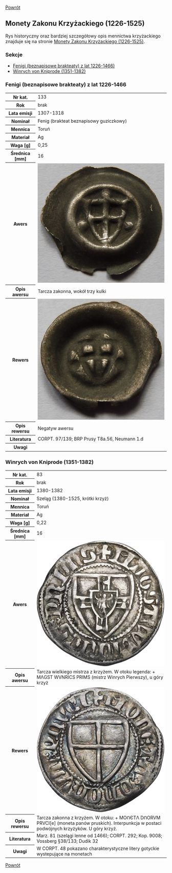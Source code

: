 [Powrót](../)


## Monety Zakonu Krzyżackiego (1226-1525)

Rys historyczny oraz bardziej szczegółowy opis mennictwa krzyżackiego znajduje się na stronie [Monety Zakonu Krzyżackiego (1226-1525)](https://numizmatyka.satola.net/pages/Monety_Zakonu_Krzyzackiego.html).

### Sekcje
- [Fenigi (beznapisowe brakteaty) z lat 1226-1466)](#m1-1)
- [Winrych von Kniprode (1351-1382)](#m1-2)


<a id='m1-1'></a>
### Fenigi (beznapisowe brakteaty) z lat 1226-1466

<table class="center">
  <tr>
    <th>Nr kat.</th>
    <td>133</td>
  </tr>
  <tr>
    <th>Rok</th>
    <td>brak</td>
  </tr>
  <tr>
    <th>Lata emisji</th>
    <td>1307-1318</td>
  </tr>
  <tr>
    <th>Nominał</th>
    <td>Fenig (brakteat beznapisowy guziczkowy)</td>
  </tr>
  <tr>
    <th>Mennica</th>
    <td>Toruń</td>
  </tr>
  <tr>
    <th>Materiał</th>
    <td>Ag</td>
  </tr>
  <tr>
    <th>Waga [g]</th>
    <td>0,25</td>
  </tr>
  <tr>
    <th>Średnica [mm]</th>
    <td>16</td>
  </tr>
  <tr>
    <th>Awers</th>
    <td><img src="images/0133 - 1307-1318 - brakteat krzyzacki - awers.jpg"/></td>
  </tr>
  <tr>
    <th>Opis awersu</th>
    <td>Tarcza zakonna, wokół trzy kulki</td>
  </tr>
  <tr>
    <th>Rewers</th>
    <td><img src="images/0133 - 1307-1318 - brakteat krzyzacki - rewers.jpg"/></td>
  </tr>
  <tr>
    <th>Opis rewersu</th>
    <td>Negatyw awersu</td>
  </tr>
  <tr>
    <th>Literatura</th>
    <td>CORPT. 97/139; BRP Prusy T8a.56, Neumann 1.d</td>
  </tr>
  <tr>
    <th>Uwagi</th>
    <td></td>
  </tr>
</table>

<a id='m1-2'></a>
### Winrych von Kniprode (1351-1382)

<table class="center">
  <tr>
    <th>Nr kat.</th>
    <td>83</td>
  </tr>
  <tr>
    <th>Rok</th>
    <td>brak</td>
  </tr>
  <tr>
    <th>Lata emisji</th>
    <td>1380-1382</td>
  </tr>
  <tr>
    <th>Nominał</th>
    <td>Szeląg (1380-1525, krótki krzyż)</td>
  </tr>
  <tr>
    <th>Mennica</th>
    <td>Toruń</td>
  </tr>
  <tr>
    <th>Materiał</th>
    <td>Ag</td>
  </tr>
  <tr>
    <th>Waga [g]</th>
    <td>0,22</td>
  </tr>
  <tr>
    <th>Średnica [mm]</th>
    <td>16</td>
  </tr>
  <tr>
    <th>Awers</th>
    <td><img src="images/0083 - 1360-1382 - szelag krzyzacki - Winrych von Kniprode - awers.jpg"/></td>
  </tr>
  <tr>
    <th>Opis awersu</th>
    <td>Tarcza wielkiego mistrza z krzyżem. W otoku legenda: + MΛGST WVNRICS PRIMS (mistrz Winrych Pierwszy), u góry krzyż</td>
  </tr>
  <tr>
    <th>Rewers</th>
    <td><img src="images/0083 - 1360-1382 - szelag krzyzacki - Winrych von Kniprode - rewers.jpg"/></td>
  </tr>
  <tr>
    <th>Opis rewersu</th>
    <td>Tarcza zakonna z krzyżem. W otoku: + MOՈЄTΛ DՈORVM PRVCI[e] (moneta panów pruskich). Interpunkcja w postaci podwójnych krzyżyków. U góry krzyż.</td>
  </tr>
  <tr>
    <th>Literatura</th>
    <td>Marz. 81 (szelągi lenne od 1466); CORPT. 292; Kop. 9008; Vossberg §38/133; Dudik 32</td>
  </tr>
  <tr>
    <th>Uwagi</th>
    <td>W CORPT. 48 pokazano charakterystyczne litery gotyckie wystepujące na monetach</td>
  </tr>
</table>


[Powrót](../)